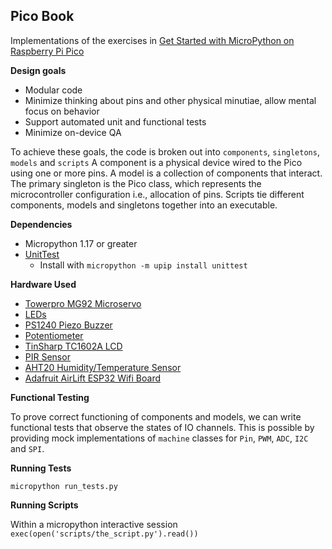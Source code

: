 ## Pico Book ##

Implementations of the exercises in [Get Started with MicroPython on Raspberry Pi Pico](https://www.adafruit.com/product/4898)

**Design goals**

* Modular code
* Minimize thinking about pins and other physical minutiae, allow mental focus on behavior
* Support automated unit and functional tests
* Minimize on-device QA

To achieve these goals, the code is broken out into `components`, `singletons`, `models` and `scripts`
A component is a physical device wired to the Pico using one or more pins. A model is a collection of components that interact. 
The primary singleton is the Pico class, which represents the microcontroller configuration i.e., allocation of pins. 
Scripts tie different components, models and singletons together into an executable.

**Dependencies**

* Micropython 1.17 or greater
* [UnitTest](https://pypi.org/project/micropython-unittest/)
  * Install with `micropython -m upip install unittest`

**Hardware Used**

* [Towerpro MG92 Microservo](https://www.adafruit.com/product/2307)
* [LEDs](https://www.adafruit.com/product/4203)
* [PS1240 Piezo Buzzer](https://www.adafruit.com/product/160)
* [Potentiometer](https://www.adafruit.com/product/4133)
* [TinSharp TC1602A LCD](https://www.adafruit.com/product/181)
* [PIR Sensor](https://www.adafruit.com/product/4666)
* [AHT20 Humidity/Temperature Sensor](https://www.adafruit.com/product/4566)
* [Adafruit AirLift ESP32 Wifi Board](https://www.adafruit.com/product/4201)

**Functional Testing**

To prove correct functioning of components and models, we can write functional tests that
observe the states of IO channels. This is possible by providing mock implementations
of `machine` classes for `Pin`, `PWM`, `ADC`, `I2C` and `SPI`.

**Running Tests**

`micropython run_tests.py`

**Running Scripts**

Within a micropython interactive session `exec(open('scripts/the_script.py').read())`